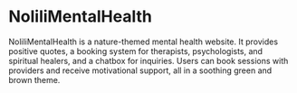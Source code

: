 # NoliliMentalHealth
NoliliMentalHealth is a nature-themed mental health website. It provides positive quotes, a booking system for therapists, psychologists, and spiritual healers, and a chatbox for inquiries. Users can book sessions with providers and receive motivational support, all in a soothing green and brown theme.
